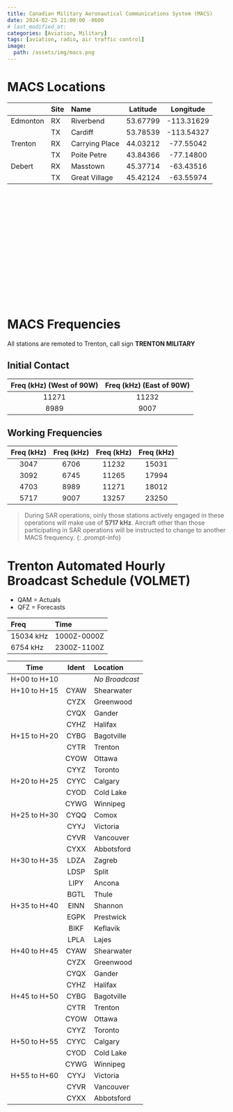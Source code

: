```yaml
---
title: Canadian Military Aeronautical Communications System (MACS)
date: 2024-02-25 21:00:00 -0600
# last_modified_at: 
categories: [Aviation, Military]
tags: [aviation, radio, air traffic control]
image:
  path: /assets/img/macs.png
---
```

# MACS Locations

|          | Site | Name           | Latitude | Longitude  |
| :-       | :-   | :-             | :-:      | :-:        |
| Edmonton | RX   | Riverbend      | 53.67799 | -113.31629 |
|          | TX   | Cardiff        | 53.78539 | -113.54327 |
| Trenton  | RX   | Carrying Place | 44.03212 | -77.55042  |
|          | TX   | Poite Petre    | 43.84366 | -77.14800  |
| Debert   | RX   | Masstown       | 45.37714 | -63.43516  |
|          | TX   | Great Village  | 45.42124 | -63.55974  |

<div id="map" style="height: 250px;"></div>

<script>
  var map = L.map('map').setView([49.7713, -96.8165], 3);
  L.tileLayer('https://services.arcgisonline.com/arcgis/rest/services/Canvas/World_Dark_Gray_Base/MapServer/Tile/{z}/{y}/{x}.png', {
    attribution: 'Map data &copy; Esri, HERE, Garmin, © OpenStreetMap contributors, and the GIS User Community'
  }).addTo(map);

  var macs = {
  "type": "FeatureCollection",
  "features": [
    {
      "type": "Feature",
      "properties": {
        "name": "Riverbend Receiver",
        "type": "rx"
      },
      "geometry": {
        "coordinates": [
          -113.31629,
          53.67799
        ],
        "type": "Point"
      },
      "id": 0
    },
    {
      "type": "Feature",
      "properties": {
        "name": "Cardiff Transmitter",
        "type": "tx"
      },
      "geometry": {
        "coordinates": [
          -113.54327,
          53.78539
        ],
        "type": "Point"
      },
      "id": 1
    },
    {
      "type": "Feature",
      "properties": {
        "name": "Carrying Place Receiver",
        "type": "rx"
      },
      "geometry": {
        "coordinates": [
          -77.55042,
          44.03212
        ],
        "type": "Point"
      },
      "id": 2
    },
    {
      "type": "Feature",
      "properties": {
        "name": "Poite Petre Transmitter",
        "type": "tx"
      },
      "geometry": {
        "coordinates": [
          -77.148,
          43.84366
        ],
        "type": "Point"
      },
      "id": 3
    },
    {
      "type": "Feature",
      "properties": {
        "name": "Masstown Receiver",
        "type": "rx"
      },
      "geometry": {
        "coordinates": [
          -63.43516,
          45.37714
        ],
        "type": "Point"
      },
      "id": 4
    },
    {
      "type": "Feature",
      "properties": {
        "name": "Great Village Transmitter",
        "type": "tx"
      },
      "geometry": {
        "coordinates": [
          -63.55974,
          45.42124
        ],
        "type": "Point"
      },
      "id": 5
    }
  ]
};

function getMarkerColor(type) {
  return type === 'tx' ? 'red' : 'green';
};

  L.geoJSON(macs, {
    pointToLayer: function(feature,latlng) {
      var markerColor = getMarkerColor(feature.properties.type);
      var markerIcon = L.icon({
        iconUrl: '/assets/leaflet/markers/antenna-' + markerColor + '.png',
        iconSize: [25,25],
        iconAnchor: [12,31],
        popupAnchor: [1,-34],
        shadowSize: [41,41]
      });
      return L.marker(latlng, {icon: markerIcon});
    },
    onEachFeature: function(feature, layer) {
      if (feature.properties.name) {
        var popupContent = feature.properties.name;
        layer.bindPopup(popupContent);
      }
    }
  }).addTo(map);
</script>

# MACS Frequencies

All stations are remoted to Trenton, call sign **TRENTON MILITARY**

## Initial Contact

| Freq (kHz) (West of 90W) | Freq (kHz) (East of 90W) |
| :-:                      | :-:                      |
| 11271                    | 11232                    |
| 8989                     | 9007                     |


## Working Frequencies

| Freq (kHz) | Freq (kHz) | Freq (kHz) | Freq (kHz) |
| :-:        | :-:        | :-:        | :-:        |
| 3047       | 6706       | 11232      | 15031      |
| 3092       | 6745       | 11265      | 17994      |
| 4703       | 8989       | 11271      | 18012      |
| 5717       | 9007       | 13257      | 23250      |

> During SAR operations, oinly those stations actively engaged in these operations will make use of **5717 kHz**. Aircraft other than those participating in SAR operations will be instructed to change to another MACS frequency.
{: .prompt-info}

# Trenton Automated Hourly Broadcast Schedule (VOLMET)
- QAM = Actuals
- QFZ = Forecasts

| Freq      | Time        |
| :-        | :-          |
| 15034 kHz | 1000Z-0000Z |
| 6754 kHz  | 2300Z-1100Z |

| Time         | Ident | Location   |
| :-:          | :-:   | :-         |
| H+00 to H+10 |       | *No Broadcast* |
| H+10 to H+15 | CYAW  | Shearwater |
|              | CYZX  | Greenwood  |
|              | CYQX  | Gander     |
|              | CYHZ  | Halifax    |
| H+15 to H+20 | CYBG  | Bagotville |
|              | CYTR  | Trenton    |
|              | CYOW  | Ottawa     |
|              | CYYZ  | Toronto    |
| H+20 to H+25 | CYYC  | Calgary    |
|              | CYOD  | Cold Lake  |
|              | CYWG  | Winnipeg   |
| H+25 to H+30 | CYQQ  | Comox      |
|              | CYYJ  | Victoria   |
|              | CYVR  | Vancouver  |
|              | CYXX  | Abbotsford |
| H+30 to H+35 | LDZA  | Zagreb     |
|              | LDSP  | Split      |
|              | LIPY  | Ancona     |
|              | BGTL  | Thule      |
| H+35 to H+40 | EINN  | Shannon    |
|              | EGPK  | Prestwick  |
|              | BIKF  | Keflavik   |
|              | LPLA  | Lajes      |
| H+40 to H+45 | CYAW  | Shearwater |
|              | CYZX  | Greenwood  |
|              | CYQX  | Gander     |
|              | CYHZ  | Halifax    |
| H+45 to H+50 | CYBG  | Bagotville |
|              | CYTR  | Trenton    |
|              | CYOW  | Ottawa     |
|              | CYYZ  | Toronto    |
| H+50 to H+55 | CYYC  | Calgary    |
|              | CYOD  | Cold Lake  |
|              | CYWG  | Winnipeg   |
| H+55 to H+60 | CYYJ  | Victoria   |
|              | CYVR  | Vancouver  |
|              | CYXX  | Abbotsford |